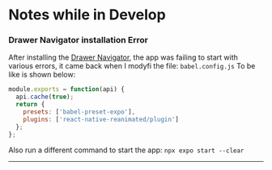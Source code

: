 # Notes while in Develop

### Drawer Navigator installation Error
After installing the [Drawer Navigator](https://reactnavigation.org/docs/drawer-navigator), the app was failing to start with various errors, it came back when I modyfi the file: `babel.config.js` To be like is shown below:  
```js
module.exports = function(api) {
  api.cache(true);
  return {
    presets: ['babel-preset-expo'],
    plugins: ['react-native-reanimated/plugin']
  };
};
```
Also run a different command to start the app: `npx expo start --clear`  


---
